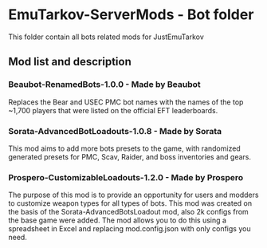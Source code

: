 # EmuTarkov-ServerMods - Bot folder
This folder contain all bots related mods for JustEmuTarkov
## Mod list and description

### Beaubot-RenamedBots-1.0.0 - Made by Beaubot
Replaces the Bear and USEC PMC bot names with the names of the top ~1,700 players that were listed on the official EFT leaderboards.


### Sorata-AdvancedBotLoadouts-1.0.8 - Made by Sorata
This mod aims to add more bots presets to the game, with randomized generated presets for PMC, Scav, Raider, and boss inventories and gears.

### Prospero-CustomizableLoadouts-1.2.0 - Made by Prospero
The purpose of this mod is to provide an opportunity for users and modders to customize weapon types for all types of bots. This mod was created on the basis of the Sorata-AdvancedBotsLoadout mod, also 2k configs from the base game were added. 
The mod allows you to do this using a spreadsheet in Excel and replacing mod.config.json with only configs you need.